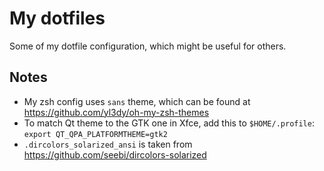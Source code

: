 # My dotfiles

Some of my dotfile configuration, which might be useful for others.

## Notes

* My zsh config uses `sans` theme, which can be found at https://github.com/yl3dy/oh-my-zsh-themes
* To match Qt theme to the GTK one in Xfce, add this to `$HOME/.profile`: `export QT_QPA_PLATFORMTHEME=gtk2`
* `.dircolors_solarized_ansi` is taken from https://github.com/seebi/dircolors-solarized
